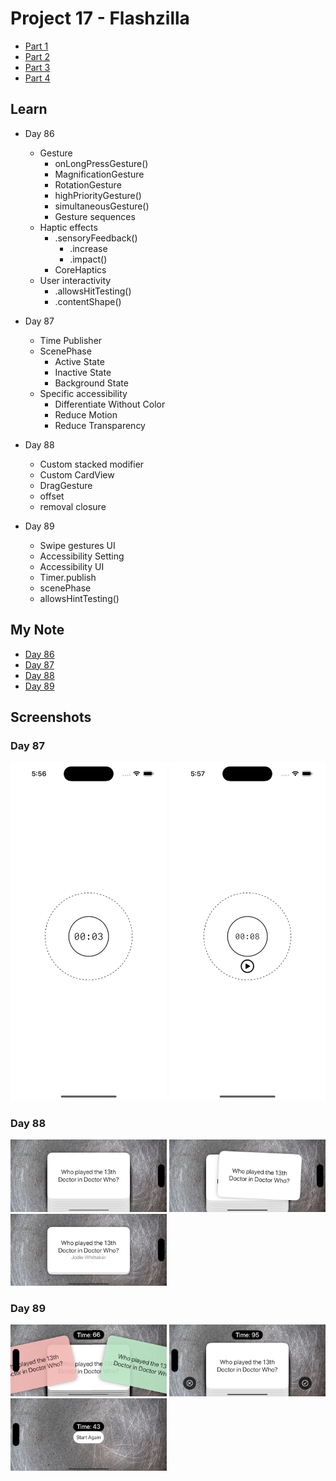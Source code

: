 # Project 17 - Flashzilla

- [Part 1](https://www.hackingwithswift.com/100/swiftui/86)
- [Part 2](https://www.hackingwithswift.com/100/swiftui/87)
- [Part 3](https://www.hackingwithswift.com/100/swiftui/88)
- [Part 4](https://www.hackingwithswift.com/100/swiftui/89)

## **Learn**

- Day 86
    - Gesture
        - onLongPressGesture()
        - MagnificationGesture
        - RotationGesture
        - highPriorityGesture()
        - simultaneousGesture()
        - Gesture sequences
    - Haptic effects
        - .sensoryFeedback()
            - .increase
            - .impact()
        - CoreHaptics
    - User interactivity
        - .allowsHitTesting()
        - .contentShape()
        
- Day 87
    - Time Publisher
    - ScenePhase
        - Active State
        - Inactive State
        - Background State
    - Specific accessibility
        - Differentiate Without Color
        - Reduce Motion
        - Reduce Transparency
        
- Day 88
    - Custom stacked modifier
    - Custom CardView
    - DragGesture
    - offset
    - removal closure
    
- Day 89
    - Swipe gestures UI
    - Accessibility Setting
    - Accessibility UI
    - Timer.publish
    - scenePhase
    - allowsHintTesting()
    
    
## **My Note**

- [Day 86](https://hsiangdev.notion.site/Day-86-Project-17-part-1-Flashzilla-100DaysOfSwiftUI-86be9502c1714968952afb5da82d79ce?pvs=4)
- [Day 87](https://hsiangdev.notion.site/Day-87-Project-17-Part-2-Flashzilla-100DaysOfSwiftUI-75d0aad922d14bbf89b9465de576fd67?pvs=4)
- [Day 88](https://hsiangdev.notion.site/Day-88-Project-17-part-3-Flashzilla-100DaysOfSwiftUI-f9d0bdf3e1ba42d4a695801aa975e20f?pvs=4)
- [Day 89](https://hsiangdev.notion.site/Day-89-Project-17-part-4-Flashzilla-100DaysOfSwiftUI-9aaef663ae4443598822d79cebea8eca?pvs=4)

## Screenshots

### Day 87

<div>
    <img src="Screenshots/day87-Flashzilla-1.png" width="250">
    <img src="Screenshots/day87-Flashzilla-2.png" width="250">
</div>

### Day 88

<div>
    <img src="Screenshots/day88-Flashzilla-1.png" width="250">
    <img src="Screenshots/day88-Flashzilla-2.png" width="250">
    <img src="Screenshots/day88-Flashzilla-3.png" width="250">
</div>

### Day 89

<div>
    <img src="Screenshots/day89-Flashzilla-1.png" width="250">
    <img src="Screenshots/day89-Flashzilla-2.png" width="250">
    <img src="Screenshots/day89-Flashzilla-3.png" width="250">
</div>
  
